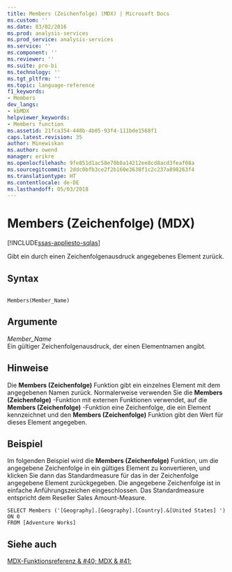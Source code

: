 ```yaml
---
title: Members (Zeichenfolge) (MDX) | Microsoft Docs
ms.custom: ''
ms.date: 03/02/2016
ms.prod: analysis-services
ms.prod_service: analysis-services
ms.service: ''
ms.component: ''
ms.reviewer: ''
ms.suite: pro-bi
ms.technology: ''
ms.tgt_pltfrm: ''
ms.topic: language-reference
f1_keywords:
- Members
dev_langs:
- kbMDX
helpviewer_keywords:
- Members function
ms.assetid: 21fca354-448b-4b05-93f4-111bde1568f1
caps.latest.revision: 35
author: Minewiskan
ms.author: owend
manager: erikre
ms.openlocfilehash: 9fe851d1ac58e70b8a14212ee8cd8acd3feaf08a
ms.sourcegitcommit: 2ddc0bfb3ce2f2b160e3638f1c2c237a898263f4
ms.translationtype: HT
ms.contentlocale: de-DE
ms.lasthandoff: 05/03/2018
---
```

# <a name="members-string-mdx"></a>Members (Zeichenfolge) (MDX)
[!INCLUDE[ssas-appliesto-sqlas](../includes/ssas-appliesto-sqlas.md)]

  Gibt ein durch einen Zeichenfolgenausdruck angegebenes Element zurück.  
  
## <a name="syntax"></a>Syntax  
  
```  
  
Members(Member_Name)   
```  
  
## <a name="arguments"></a>Argumente  
 *Member_Name*  
 Ein gültiger Zeichenfolgenausdruck, der einen Elementnamen angibt.  
  
## <a name="remarks"></a>Hinweise  
 Die **Members (Zeichenfolge)** Funktion gibt ein einzelnes Element mit dem angegebenen Namen zurück. Normalerweise verwenden Sie die **Members (Zeichenfolge)** -Funktion mit externen Funktionen verwendet, auf die **Members (Zeichenfolge)** -Funktion eine Zeichenfolge, die ein Element kennzeichnet und den **Members (Zeichenfolge)** Funktion gibt den Wert für dieses Element angegeben.  
  
## <a name="example"></a>Beispiel  
 Im folgenden Beispiel wird die **Members (Zeichenfolge)** Funktion, um die angegebene Zeichenfolge in ein gültiges Element zu konvertieren, und klicken Sie dann das Standardmeasure für das in der Zeichenfolge angegebene Element zurückgegeben. Die angegebene Zeichenfolge ist in einfache Anführungszeichen eingeschlossen. Das Standardmeasure entspricht dem Reseller Sales Amount-Measure.  
  
```  
SELECT Members ('[Geography].[Geography].[Country].&[United States] ') ON 0  
FROM [Adventure Works]  
```  
  
## <a name="see-also"></a>Siehe auch  
 [MDX-Funktionsreferenz & #40; MDX & #41;](../mdx/mdx-function-reference-mdx.md)  
  
  

